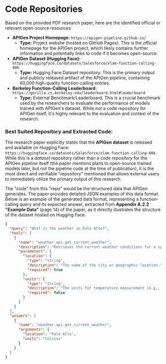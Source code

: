# Code Repositories

Based on the provided PDF research paper, here are the identified official or relevant open-source resources:

*   **APIGen Project Homepage:** `https://apigen-pipeline.github.io/`
    *   **Type:** Project website (hosted on GitHub Pages). This is the official homepage for the APIGen project, which likely contains further information and potentially links to code if it becomes open-source.
*   **APIGen Dataset (Hugging Face):** `https://huggingface.co/datasets/Salesforce/xlam-function-calling-60k`
    *   **Type:** Hugging Face Dataset repository. This is the primary output and publicly released artifact of the APIGen pipeline, containing 60,000 high-quality function-calling entries.
*   **Berkeley Function-Calling Leaderboard:** `https://gorilla.cs.berkeley.edu/leaderboard.html#leaderboard`
    *   **Type:** External Benchmark/Leaderboard. This is a crucial benchmark used by the researchers to evaluate the performance of models trained with APIGen's dataset. While not a code repository for APIGen itself, it's highly relevant to the evaluation and context of the research.

### Best Suited Repository and Extracted Code:

The research paper explicitly states that the **APIGen dataset** is released and available on Hugging Face: `https://huggingface.co/datasets/Salesforce/xlam-function-calling-60k`. While this is a *dataset* repository rather than a *code repository* for the APIGen pipeline itself (the paper mentions plans to open-source trained models later, but not the pipeline code at the time of publication), it is the most direct and verifiable "repository" mentioned that allows external users to immediately utilize the primary output of this research.

The "code" from this "repo" would be the structured data that APIGen generates. The paper provides detailed JSON examples of this data format. Below is an example of the generated data format, representing a function-calling query and its expected answer, extracted from **Appendix A.2.2 "Example Data"** (page 14) of the paper, as it directly illustrates the structure of the dataset hosted on Hugging Face.

```json
{
  "query": "What is the weather in Palo Alto?",
  "tools": [
    {
      "name": "weather_api.get_current_weather",
      "description": "Retrieves the current weather conditions for a specified location.",
      "parameters": {
        "location": {
          "type": "string",
          "description": "The name of the city or geographic location.",
          "required": true
        },
        "units": {
          "type": "string",
          "description": "The units for temperature measurement (e.g., 'Celsius', 'Fahrenheit').",
          "required": false
        }
      }
    }
  ],
  "answers": [
    {
      "name": "weather_api.get_current_weather",
      "arguments": {
        "location": "Palo Alto",
        "units": "Celsius"
      }
    }
  ]
}
```